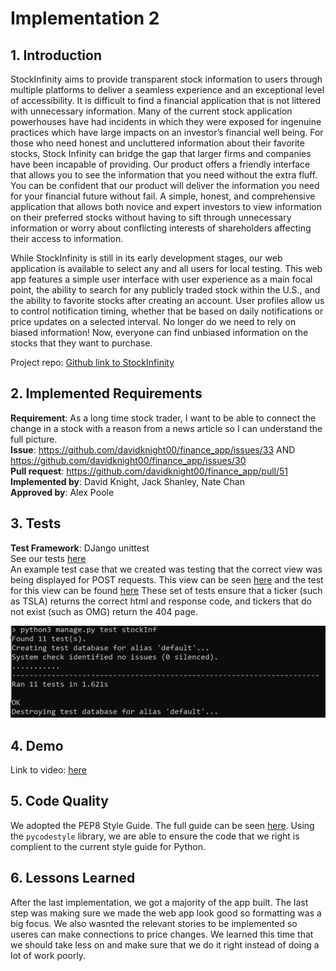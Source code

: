 # Implementation 2

## 1. Introduction

StockInfinity aims to provide transparent stock information to users through multiple platforms to deliver a seamless experience and an exceptional level of accessibility. It is difficult to find a financial application that is not littered with unnecessary information. Many of the current stock application powerhouses have had incidents in which they were exposed for ingenuine practices which have large impacts on an investor’s financial well being. For those who need honest and uncluttered information about their favorite stocks, Stock Infinity can bridge the gap that larger firms and companies have been incapable of providing. Our product offers a friendly interface that allows you to see the information that you need without the extra fluff. You can be confident that our product will deliver the information you need for your financial future without fail. A simple, honest, and comprehensive application that allows both novice and expert investors to view information on their preferred stocks without having to sift through unnecessary information or worry about conflicting interests of shareholders affecting their access to information.

While StockInfinity is still in its early development stages, our web application is available to select any and all users for local testing. This web app features a simple user interface with user experience as a main focal point, the ability to search for any publicly traded stock within the U.S., and the ability to favorite stocks after creating an account. User profiles allow us to control notification timing, whether that be based on daily notifications or price updates on a selected interval. No longer do we need to rely on biased information! Now, everyone can find unbiased information on the stocks that they want to purchase.

Project repo: [Github link to StockInfinity](https://github.com/davidknight00/finance_app)

## 2. Implemented Requirements
**Requirement**: As a long time stock trader, I want to be able to connect the change in a stock with a reason from a news article so I can understand the full picture. \
**Issue**: https://github.com/davidknight00/finance_app/issues/33 AND https://github.com/davidknight00/finance_app/issues/30 \
**Pull request**: https://github.com/davidknight00/finance_app/pull/51 \
**Implemented by**: David Knight, Jack Shanley, Nate Chan \
**Approved by**: Alex Poole

## 3. Tests
**Test Framework**: DJango unittest \
See our tests [here](https://github.com/davidknight00/finance_app/tree/master/stockInfinity/stockInf/tests) \
An example test case that we created was testing that the correct view was being displayed for POST requests. This view can be seen [here](https://github.com/davidknight00/finance_app/blob/master/stockInfinity/stockInf/views.py#L16-L53) and the test for this view can be found [here](https://github.com/davidknight00/finance_app/blob/master/stockInfinity/stockInf/tests/test_views.py#L24-L34) These set of tests ensure that a ticker (such as TSLA) returns the correct html and response code, and tickers that do not exist (such as OMG) return the 404 page. 

**![StockInfinity unit test](./deliverable_images/unittest_samplerun.png)**

## 4. Demo
Link to video: [here](https://youtube.com/shorts/mbZx9SqsiXA?feature=share)

## 5. Code Quality
We adopted the PEP8 Style Guide. The full guide can be seen [here](https://peps.python.org/pep-0008/). Using the `pycodestyle` library, we are able to ensure the code that we right is complient to the current style guide for Python. 

## 6. Lessons Learned
After the last implementation, we got a majority of the app built. The last step was making sure we made the web app look good so formatting was a big focus. We also wasnted the relevant stories to be implemented so useres can make connections to price changes. We learned this time that we should take less on and make sure that we do it right instead of doing a lot of work poorly.
